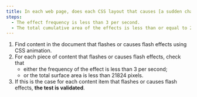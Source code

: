 ```yaml
---
title: In each web page, does each CSS layout that causes [a sudden change in brightness or flashing](#changement-brusque-de-luminosite-ou-effet-de-flash) meet one of these conditions?
steps:
  - The effect frequency is less than 3 per second.
  - The total cumulative area of the effects is less than or equal to 21824 pixels.
---
```


1. Find content in the document that flashes or causes flash effects using CSS animation.
2. For each piece of content that flashes or causes flash effects, check that
   - either the frequency of the effect is less than 3 per second;
   - or the total surface area is less than 21824 pixels.
3. If this is the case for each content item that flashes or causes flash effects, **the test is validated**.
